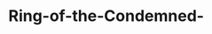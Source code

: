 # Ring-of-the-Condemned-
<html>
<head>
<body>
<title>sweg</title>
<link href="www.iloveyoulikeafatladylovesapples.com" Swiggity>
</body>
</head>
</html>
